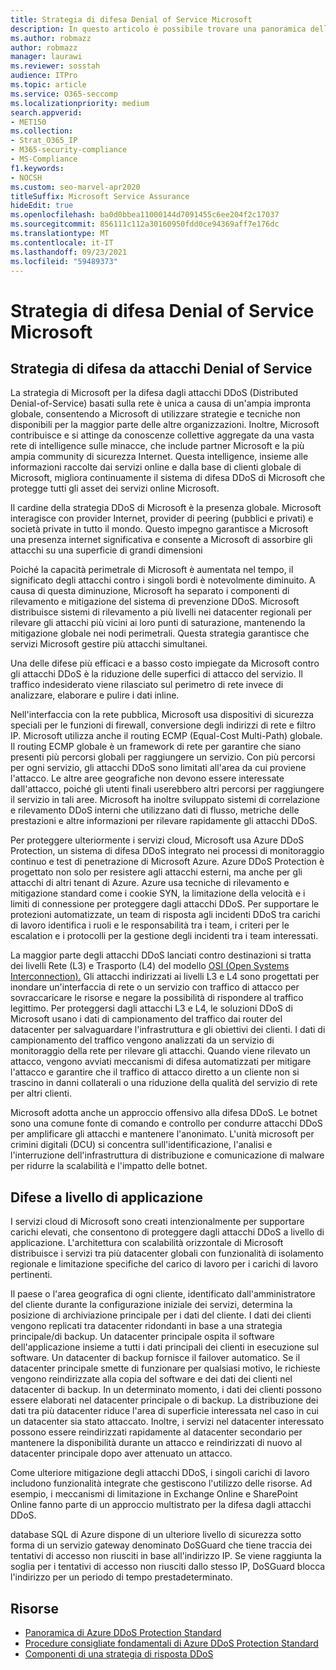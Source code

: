 ```yaml
---
title: Strategia di difesa Denial of Service Microsoft
description: In questo articolo è possibile trovare una panoramica della strategia di difesa Microsoft per gli attacchi Denial of Service (DoS).
ms.author: robmazz
author: robmazz
manager: laurawi
ms.reviewer: sosstah
audience: ITPro
ms.topic: article
ms.service: O365-seccomp
ms.localizationpriority: medium
search.appverid:
- MET150
ms.collection:
- Strat_O365_IP
- M365-security-compliance
- MS-Compliance
f1.keywords:
- NOCSH
ms.custom: seo-marvel-apr2020
titleSuffix: Microsoft Service Assurance
hideEdit: true
ms.openlocfilehash: ba0d0bbea11000144d7091455c6ee204f2c17037
ms.sourcegitcommit: 856111c112a30160950fdd0ce94369aff7e176dc
ms.translationtype: MT
ms.contentlocale: it-IT
ms.lasthandoff: 09/23/2021
ms.locfileid: "59489373"
---
```

# <a name="microsoft-denial-of-service-defense-strategy"></a>Strategia di difesa Denial of Service Microsoft

## <a name="denial-of-service-defense-strategy"></a>Strategia di difesa da attacchi Denial of Service

La strategia di Microsoft per la difesa dagli attacchi DDoS (Distributed Denial-of-Service) basati sulla rete è unica a causa di un'ampia impronta globale, consentendo a Microsoft di utilizzare strategie e tecniche non disponibili per la maggior parte delle altre organizzazioni. Inoltre, Microsoft contribuisce e si attinge da conoscenze collettive aggregate da una vasta rete di intelligence sulle minacce, che include partner Microsoft e la più ampia community di sicurezza Internet. Questa intelligence, insieme alle informazioni raccolte dai servizi online e dalla base di clienti globale di Microsoft, migliora continuamente il sistema di difesa DDoS di Microsoft che protegge tutti gli asset dei servizi online Microsoft.

Il cardine della strategia DDoS di Microsoft è la presenza globale. Microsoft interagisce con provider Internet, provider di peering (pubblici e privati) e società private in tutto il mondo. Questo impegno garantisce a Microsoft una presenza internet significativa e consente a Microsoft di assorbire gli attacchi su una superficie di grandi dimensioni

Poiché la capacità perimetrale di Microsoft è aumentata nel tempo, il significato degli attacchi contro i singoli bordi è notevolmente diminuito. A causa di questa diminuzione, Microsoft ha separato i componenti di rilevamento e mitigazione del sistema di prevenzione DDoS. Microsoft distribuisce sistemi di rilevamento a più livelli nei datacenter regionali per rilevare gli attacchi più vicini ai loro punti di saturazione, mantenendo la mitigazione globale nei nodi perimetrali. Questa strategia garantisce che servizi Microsoft gestire più attacchi simultanei.

Una delle difese più efficaci e a basso costo impiegate da Microsoft contro gli attacchi DDoS è la riduzione delle superfici di attacco del servizio. Il traffico indesiderato viene rilasciato sul perimetro di rete invece di analizzare, elaborare e pulire i dati inline.

Nell'interfaccia con la rete pubblica, Microsoft usa dispositivi di sicurezza speciali per le funzioni di firewall, conversione degli indirizzi di rete e filtro IP. Microsoft utilizza anche il routing ECMP (Equal-Cost Multi-Path) globale. Il routing ECMP globale è un framework di rete per garantire che siano presenti più percorsi globali per raggiungere un servizio. Con più percorsi per ogni servizio, gli attacchi DDoS sono limitati all'area da cui proviene l'attacco. Le altre aree geografiche non devono essere interessate dall'attacco, poiché gli utenti finali userebbero altri percorsi per raggiungere il servizio in tali aree. Microsoft ha inoltre sviluppato sistemi di correlazione e rilevamento DDoS interni che utilizzano dati di flusso, metriche delle prestazioni e altre informazioni per rilevare rapidamente gli attacchi DDoS.

Per proteggere ulteriormente i servizi cloud, Microsoft usa Azure DDoS Protection, un sistema di difesa DDoS integrato nei processi di monitoraggio continuo e test di penetrazione di Microsoft Azure. Azure DDoS Protection è progettato non solo per resistere agli attacchi esterni, ma anche per gli attacchi di altri tenant di Azure. Azure usa tecniche di rilevamento e mitigazione standard come i cookie SYN, la limitazione della velocità e i limiti di connessione per proteggere dagli attacchi DDoS. Per supportare le protezioni automatizzate, un team di risposta agli incidenti DDoS tra carichi di lavoro identifica i ruoli e le responsabilità tra i team, i criteri per le escalation e i protocolli per la gestione degli incidenti tra i team interessati.

La maggior parte degli attacchi DDoS lanciati contro destinazioni si tratta dei livelli Rete (L3) e Trasporto (L4) del modello [OSI (Open Systems Interconnection).](/windows-hardware/drivers/network/windows-network-architecture-and-the-osi-model) Gli attacchi indirizzati ai livelli L3 e L4 sono progettati per inondare un'interfaccia di rete o un servizio con traffico di attacco per sovraccaricare le risorse e negare la possibilità di rispondere al traffico legittimo. Per proteggersi dagli attacchi L3 e L4, le soluzioni DDoS di Microsoft usano i dati di campionamento del traffico dai router del datacenter per salvaguardare l'infrastruttura e gli obiettivi dei clienti. I dati di campionamento del traffico vengono analizzati da un servizio di monitoraggio della rete per rilevare gli attacchi. Quando viene rilevato un attacco, vengono avviati meccanismi di difesa automatizzati per mitigare l'attacco e garantire che il traffico di attacco diretto a un cliente non si trascino in danni collaterali o una riduzione della qualità del servizio di rete per altri clienti.

Microsoft adotta anche un approccio offensivo alla difesa DDoS. Le botnet sono una comune fonte di comando e controllo per condurre attacchi DDoS per amplificare gli attacchi e mantenere l'anonimato. L'unità microsoft per crimini digitali (DCU) si concentra sull'identificazione, l'analisi e l'interruzione dell'infrastruttura di distribuzione e comunicazione di malware per ridurre la scalabilità e l'impatto delle botnet.

## <a name="application-level-defenses"></a>Difese a livello di applicazione

I servizi cloud di Microsoft sono creati intenzionalmente per supportare carichi elevati, che consentono di proteggere dagli attacchi DDoS a livello di applicazione. L'architettura con scalabilità orizzontale di Microsoft distribuisce i servizi tra più datacenter globali con funzionalità di isolamento regionale e limitazione specifiche del carico di lavoro per i carichi di lavoro pertinenti.

Il paese o l'area geografica di ogni cliente, identificato dall'amministratore del cliente durante la configurazione iniziale dei servizi, determina la posizione di archiviazione principale per i dati del cliente. I dati dei clienti vengono replicati tra datacenter ridondanti in base a una strategia principale/di backup. Un datacenter principale ospita il software dell'applicazione insieme a tutti i dati principali dei clienti in esecuzione sul software. Un datacenter di backup fornisce il failover automatico. Se il datacenter principale smette di funzionare per qualsiasi motivo, le richieste vengono reindirizzate alla copia del software e dei dati dei clienti nel datacenter di backup. In un determinato momento, i dati dei clienti possono essere elaborati nel datacenter principale o di backup. La distribuzione dei dati tra più datacenter riduce l'area di superficie interessata nel caso in cui un datacenter sia stato attaccato. Inoltre, i servizi nel datacenter interessato possono essere reindirizzati rapidamente al datacenter secondario per mantenere la disponibilità durante un attacco e reindirizzati di nuovo al datacenter principale dopo aver attenuato un attacco.

Come ulteriore mitigazione degli attacchi DDoS, i singoli carichi di lavoro includono funzionalità integrate che gestiscono l'utilizzo delle risorse. Ad esempio, i meccanismi di limitazione in Exchange Online e SharePoint Online fanno parte di un approccio multistrato per la difesa dagli attacchi DDoS.

database SQL di Azure dispone di un ulteriore livello di sicurezza sotto forma di un servizio gateway denominato DoSGuard che tiene traccia dei tentativi di accesso non riusciti in base all'indirizzo IP. Se viene raggiunta la soglia per i tentativi di accesso non riusciti dallo stesso IP, DoSGuard blocca l'indirizzo per un periodo di tempo prestadeterminato.

## <a name="resources"></a>Risorse

- [Panoramica di Azure DDoS Protection Standard](/azure/ddos-protection/ddos-protection-overview)
- [Procedure consigliate fondamentali di Azure DDoS Protection Standard](/azure/ddos-protection/fundamental-best-practices)
- [Componenti di una strategia di risposta DDoS](/azure/ddos-protection/ddos-response-strategy)
